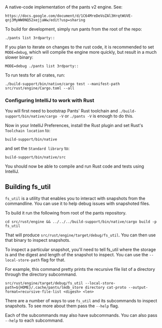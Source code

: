 A native-code implementation of the pants v2 engine. See:

    https://docs.google.com/document/d/1C64MreDeVoZAl3HrqtWUVE-qnj3MyWW0NQ52xejjaWw/edit?usp=sharing

To build for development, simply run pants from the root of the repo:

    ./pants list 3rdparty::

If you plan to iterate on changes to the rust code, it is recommended to set `MODE=debug`, which
will compile the engine more quickly, but result in a much slower binary:

    MODE=debug ./pants list 3rdparty::

To run tests for all crates, run:

    ./build-support/bin/native/cargo test --manifest-path src/rust/engine/Cargo.toml --all

### Configuring IntelliJ to work with Rust

You will first need to bootstrap Pants' Rust toolchain and `./build-support/bin/native/cargo -V` or
`./pants -V` is enough to do this.

Now in your IntelliJ Preferences, install the Rust plugin and set Rust's `Toolchain location` to:

    build-support/bin/native

and set the `Standard library` to:

    build-support/bin/native/src

You should now be able to compile and run Rust code and tests using IntelliJ.


## Building fs_util

`fs_util` is a utility that enables you to interact with snapshots from the commandline. You can use it to help debug issues with snapshoted files.

To build it run the following from root of the pants repository.

    cd src/rust/engine && ../../../build-support/bin/native/cargo build -p fs_util

That will produce `src/rust/engine/target/debug/fs_util`. You can then use that binary to inspect snapshots.

To inspect a particular snapshot, you'll need to tell fs_util where the storage is and the digest and length of the snapshot to inspect. You can use the `--local-store-path` flag for that.


For example, this command pretty prints the recursive file list of a directory through the directory subcommand.

    src/rust/engine/target/debug/fs_util --local-store-path=${HOME}/.cache/pants/lmdb_store directory cat-proto --output-format=recursive-file-list <digesh> <len>

There are a number of ways to use `fs_util` and its subcommands to inspect snapshots. To see more about them pass the `--help` flag.

Each of the subcommands may also have subcommands. You can also pass `--help` to each subcommand.
